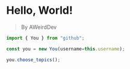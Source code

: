 # Hello, World!
> By AWeirdDev

```js
import { You } from "github";

const you = new You(username=this.username);

you.choose_topics();

```
 
 
